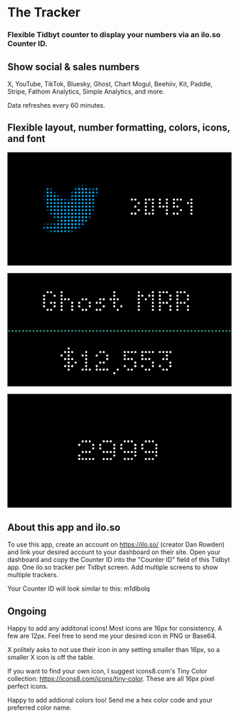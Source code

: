 # The Tracker

### Flexible Tidbyt counter to display your numbers via an ilo.so Counter ID.

## Show social & sales numbers

X, YouTube, TikTok, Bluesky, Ghost, Chart Mogul, Beehiiv, Kit, Paddle, Stripe, Fathom Analytics, Simple Analytics, and more.

Data refreshes every 60 minutes.

## Flexible layout, number formatting, colors, icons, and font

![Screenshot1](_img1.png)

![Screenshot2](_img2.png)

![Screenshot3](_img3.png)

## About this app and ilo.so

To use this app, create an account on https://ilo.so/ (creator Dan Rowden) and link your desired account to your dashboard on their site. Open your dashboard and copy the Counter ID into the "Counter ID" field of this Tidbyt app. One ilo.so tracker per Tidbyt screen. Add multiple screens to show multiple trackers. 

Your Counter ID will look similar to this: m1dlbolq

## Ongoing

Happy to add any additonal icons! Most icons are 16px for consistency. A few are 12px. Feel free to send me your desired icon in PNG or Base64.

X politely asks to not use their icon in any setting smaller than 16px, so a smaller X icon is off the table.

If you want to find your own icon, I suggest icons8.com's Tiny Color collection: https://icons8.com/icons/tiny-color. These are all 16px pixel perfect icons.

Happy to add addional colors too! Send me a hex color code and your preferred color name.
